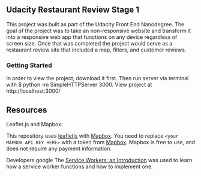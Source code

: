 ## Udacity Restaurant Review Stage 1 

This project was built as part of the Udacity Front End Nanodegree. The goal of the project was to take an non-responsive website and transform it into a responsive web app that functions on any device regardless of screen size. Once that was completed the project would serve as a restaurant review site that included a map, filters, and customer reviews. 


### Getting Started

In order to view the project, download it first. Then run server via terminal with $ python -m SimpleHTTPServer 3000. View project at http://localhost:3000/


## Resources

Leaflet.js and Mapbox:

This repository uses [leafletjs](https://leafletjs.com/) with [Mapbox](https://www.mapbox.com/). You need to replace `<your MAPBOX API KEY HERE>` with a token from [Mapbox](https://www.mapbox.com/). Mapbox is free to use, and does not require any payment information. 

Developers.google
The [Service Workers: an Introduction](https://developers.google.com/web/fundamentals/primers/service-workers/) was used to learn how a service worker functions and how to implement one. 




